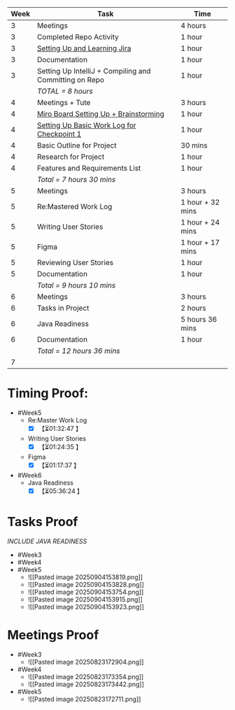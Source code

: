 | **Week** | **Task**                                                                                                                                                          | **Time**         |
| -------- | ----------------------------------------------------------------------------------------------------------------------------------------------------------------- | ---------------- |
| 3        | Meetings                                                                                                                                                          | 4 hours          |
| 3        | Completed Repo Activity                                                                                                                                           | 1 hour           |
| 3        | [Setting Up and Learning Jira](https://softwarecab302.atlassian.net/jira/software/projects/SCRUM/summary)                                                         | 1 hour           |
| 3        | Documentation                                                                                                                                                     | 1 hour           |
| 3        | Setting Up IntelliJ + Compiling and Committing on Repo                                                                                                            | 1 hour           |
|          | *TOTAL = 8 hours*                                                                                                                                                 |                  |
| 4        | Meetings + Tute                                                                                                                                                   | 3 hours          |
| 4        | [Miro Board Setting Up + Brainstorming](https://miro.com/app/board/uXjVJTioquY=/)                                                                                 | 1 hour           |
| 4        | [Setting Up Basic Work Log for Checkpoint 1](https://docs.google.com/document/d/1L9IiitUAt8Bo-wTfecQ8EK1HEUp3s1QUE8nfyZk508M/edit?tab=t.0#heading=h.scivdxegvvoe) | 1 hour           |
| 4        | Basic Outline for Project                                                                                                                                         | 30 mins          |
| 4        | Research for Project                                                                                                                                              | 1 hour           |
| 4        | Features and Requirements List                                                                                                                                    | 1 hour           |
|          | *Total = 7 hours 30 mins*                                                                                                                                         |                  |
| 5        | Meetings                                                                                                                                                          | 3 hours          |
| 5        | Re:Mastered Work Log                                                                                                                                              | 1 hour + 32 mins |
| 5        | Writing User Stories                                                                                                                                              | 1 hour + 24 mins |
| 5        | Figma                                                                                                                                                             | 1 hour + 17 mins |
| 5        | Reviewing User Stories                                                                                                                                            | 1 hour           |
| 5        | Documentation                                                                                                                                                     | 1 hour           |
|          | *Total = 9 hours 10 mins*                                                                                                                                         |                  |
| 6        | Meetings                                                                                                                                                          | 3 hours          |
| 6        | Tasks in Project                                                                                                                                                  | 2 hours          |
| 6        | Java Readiness                                                                                                                                                    | 5 hours 36 mins  |
| 6        | Documentation                                                                                                                                                     | 1 hour           |
|          | *Total = 12 hours 36 mins*                                                                                                                                        |                  |
| 7        |                                                                                                                                                                   |                  |

# Timing Proof:
- #Week5
	- Re:Master Work Log
		- [x] <span class="timer-p" id="uUFXEfh" data-dur="4367" data-ts="1755934931">【⏳01:32:47 】</span> 
	- Writing User Stories
		- [x] <span class="timer-p" id="uUGg3C7" data-dur="3575" data-ts="1755938517">【⏳01:24:35 】</span> 
	- Figma
		- [x] <span class="timer-p" id="uVkEDuy" data-dur="12337" data-ts="1756544189">【⏳01:17:37 】</span> 
- #Week6
	- Java Readiness
		- [x] <span class="timer-p" id="uVjNdds" data-dur="12624" data-ts="1756531800">【⏳05:36:24 】</span> 
# Tasks Proof
*INCLUDE JAVA READINESS*
- #Week3 
- #Week4 
- #Week5 
	- ![[Pasted image 20250904153819.png]]
	- ![[Pasted image 20250904153828.png]]
	- ![[Pasted image 20250904153754.png]]
	- ![[Pasted image 20250904153915.png]]
	- ![[Pasted image 20250904153923.png]]
# Meetings Proof

- #Week3 
	- ![[Pasted image 20250823172904.png]]
- #Week4 
	- ![[Pasted image 20250823173354.png]]
	- ![[Pasted image 20250823173442.png]]
- #Week5
	- ![[Pasted image 20250823172711.png]]

